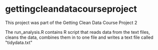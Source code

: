 # gettingcleandatacourseproject
This project was part of the Getting Clean Data Course Project 2

The run_analysis.R contains R script that reads data from the text files, cleans the data, combines them in to one file
and writes a text file called "tidydata.txt"
